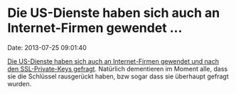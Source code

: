 Die US-Dienste haben sich auch an Internet-Firmen gewendet \...
===============================================================

Date: 2013-07-25 09:01:40

[Die US-Dienste haben sich auch an Internet-Firmen gewendet und nach den
SSL-Private-Keys
gefragt](http://news.cnet.com/8301-13578_3-57595202-38/feds-put-heat-on-web-firms-for-master-encryption-keys/).
Natürlich dementieren im Moment alle, dass sie die Schlüssel rausgerückt
haben, bzw sogar dass sie überhaupt gefragt wurden.
